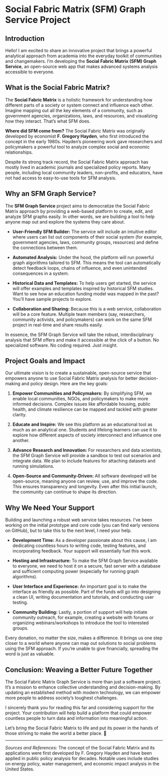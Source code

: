 # Social Fabric Matrix (SFM) Graph Service Project

## Introduction  
Hello! I am excited to share an innovative project that brings a powerful analytical approach from academia into the everyday toolkit of communities and changemakers. I’m developing the **Social Fabric Matrix (SFM) Graph Service**, an open-source web app that makes advanced systems analysis accessible to everyone.

## What is the Social Fabric Matrix?  
The **Social Fabric Matrix** is a holistic framework for understanding how different parts of a society or system connect and influence each other. Imagine mapping out all the key elements of a community, such as government agencies, organizations, laws, and resources, and visualizing how they interact. That’s what SFM does.

**Where did SFM come from?** The Social Fabric Matrix was originally developed by economist **F. Gregory Hayden**, who first introduced the concept in the early 1980s. Hayden’s pioneering work gave researchers and policymakers a powerful tool to analyze complex social and economic relationships.

Despite its strong track record, the Social Fabric Matrix approach has mostly lived in academic journals and specialized policy reports. Many people, including local community leaders, non-profits, and educators, have not had access to easy-to-use tools for SFM analysis.

## Why an SFM Graph Service?  
The **SFM Graph Service** project aims to democratize the Social Fabric Matrix approach by providing a web-based platform to create, edit, and analyze SFM graphs easily. In other words, we are building a tool to help anyone map out and explore the systems they care about.

- **User-Friendly SFM Builder:** The service will include an intuitive editor where users can list out components of their social system (for example, government agencies, laws, community groups, resources) and define the connections between them.

- **Automated Analysis:** Under the hood, the platform will run powerful graph algorithms tailored to SFM. This means the tool can automatically detect feedback loops, chains of influence, and even unintended consequences in a system.

- **Historical Data and Templates:** To help users get started, the service will offer examples and templates inspired by historical SFM studies. Want to see how an education funding model was mapped in the past? You’ll have sample projects to explore.

- **Collaboration and Sharing:** Because this is a web service, collaboration will be a core feature. Multiple team members (say, researchers, community activists, and policymakers) can work on the same SFM project in real-time and share results easily.

In essence, the SFM Graph Service will take the robust, interdisciplinary analysis that SFM offers and make it accessible at the click of a button. No specialized software. No coding required. Just insight.

## Project Goals and Impact  
Our ultimate vision is to create a sustainable, open-source service that empowers anyone to use Social Fabric Matrix analysis for better decision-making and policy design. Here are the key goals:

1. **Empower Communities and Policymakers:** By simplifying SFM, we enable local communities, NGOs, and policymakers to make more informed decisions. Complex issues like affordable housing, public health, and climate resilience can be mapped and tackled with greater clarity.

2. **Educate and Inspire:** We see this platform as an educational tool as much as an analytical one. Students and lifelong learners can use it to explore how different aspects of society interconnect and influence one another.

3. **Advance Research and Innovation:** For researchers and data scientists, the SFM Graph Service will provide a sandbox to test out scenarios and integrate data. We plan to include features for attaching datasets and running simulations.

4. **Open-Source and Community-Driven:** All software developed will be open-source, meaning anyone can review, use, and improve the code. This ensures transparency and longevity. Even after this initial launch, the community can continue to shape its direction.

## Why We Need Your Support  
Building and launching a robust web service takes resources. I’ve been working on the initial prototype and core code (you can find early versions on GitHub), but to take this to the next level, I need your help.

- **Development Time:** As a developer passionate about this cause, I am dedicating countless hours to writing code, testing features, and incorporating feedback. Your support will essentially fuel this work.

- **Hosting and Infrastructure:** To make the SFM Graph Service available to everyone, we need to host it on a secure, fast server with a database and sufficient computing power (especially for running graph algorithms).

- **User Interface and Experience:** An important goal is to make the interface as friendly as possible. Part of the funds will go into designing a clean UI, writing documentation and tutorials, and conducting user testing.

- **Community Building:** Lastly, a portion of support will help initiate community outreach, for example, creating a website with forums or organizing webinars/workshops to introduce the tool to interested groups.

Every donation, no matter the size, makes a difference. It brings us one step closer to a world where anyone can map out solutions to social problems using the SFM approach. If you’re unable to give financially, spreading the word is just as valuable.

## Conclusion: Weaving a Better Future Together  
The Social Fabric Matrix Graph Service is more than just a software project. It’s a mission to enhance collective understanding and decision-making. By updating an established method with modern technology, we can empower more people to address society’s toughest challenges.

I sincerely thank you for reading this far and considering support for the project. Your contribution will help build a platform that could empower countless people to turn data and information into meaningful action.

Let’s bring the Social Fabric Matrix to life and put its power in the hands of those striving to make the world a better place. 🌟

---

*Sources and References:* The concept of the Social Fabric Matrix and its applications were first developed by F. Gregory Hayden and have been applied in public policy analysis for decades. Notable uses include studies on energy policy, water management, and economic impact analysis in the United States.
